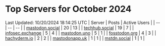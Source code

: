 # Top Servers for October 2024
Last Updated: 10/20/2024 18:14:25 UTC
| Server | Posts | Active Users |
| -- | -- | -- |
| [mastodon.social](https://mastodon.social/tags/PowerShell) | 20 | 13 |
| [techhub.social](https://techhub.social/tags/PowerShell) | 19 | 7 |
| [infosec.exchange](https://infosec.exchange/tags/PowerShell) | 5 | 4 |
| [mastodon.uno](https://mastodon.uno/tags/PowerShell) | 5 | 1 |
| [fosstodon.org](https://fosstodon.org/tags/PowerShell) | 4 | 3 |
| [hachyderm.io](https://hachyderm.io/tags/PowerShell) | 2 | 2 |
| [mastodonapp.uk](https://mastodonapp.uk/tags/PowerShell) | 1 | 1 |
| [mstdn.social](https://mstdn.social/tags/PowerShell) | 1 | 1 |
